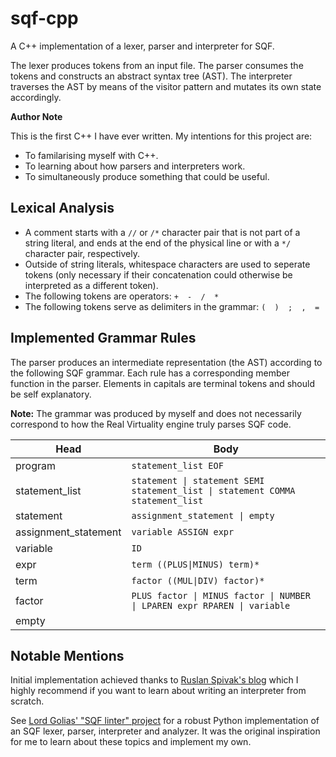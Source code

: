 # sqf-cpp

A C++ implementation of a lexer, parser and interpreter for SQF.

The lexer produces tokens from an input file. The parser consumes the tokens and constructs an abstract syntax tree (AST). The interpreter traverses the AST by means of the visitor pattern and mutates its own state accordingly.

**Author Note**

This is the first C++ I have ever written. My intentions for this project are:

- To familarising myself with C++.
- To learning about how parsers and interpreters work.
- To simultaneously produce something that could be useful.

## Lexical Analysis

- A comment starts with a `//` or `/*` character pair that is not part of a string literal, and ends at the end of the physical line or with a `*/` character pair, respectively.
- Outside of string literals, whitespace characters are used to seperate tokens (only necessary if their concatenation could otherwise be interpreted as a different token).
- The following tokens are operators: `+  -  /  *`
- The following tokens serve as delimiters in the grammar: `(  )  ;  ,  =`

## Implemented Grammar Rules

The parser produces an intermediate representation (the AST) according to the following SQF grammar. Each rule has a corresponding member function in the parser. Elements in capitals are terminal tokens and should be self explanatory.

**Note:** The grammar was produced by myself and does not necessarily correspond to how the Real Virtuality engine truly parses SQF code.

| Head  | Body |
| --- | --- |
|program|`statement_list EOF`|
|statement_list|`statement \| statement SEMI statement_list \| statement COMMA statement_list`|
|statement|`assignment_statement \| empty`|
|assignment_statement|`variable ASSIGN expr`|
|variable|`ID`|
|expr|`term ((PLUS\|MINUS) term)*`|
|term|`factor ((MUL\|DIV) factor)*`|
|factor|`PLUS factor \| MINUS factor \| NUMBER \| LPAREN expr RPAREN \| variable`|
|empty||

## Notable Mentions

Initial implementation achieved thanks to [Ruslan Spivak's blog](https://ruslanspivak.com/lsbasi-part1/) which I highly recommend if you want to learn about writing an interpreter from scratch.

See [Lord Golias' "SQF linter" project](https://github.com/LordGolias/sqf) for a robust Python implementation of an SQF lexer, parser, interpreter and analyzer. It was the original inspiration for me to learn about these topics and implement my own.